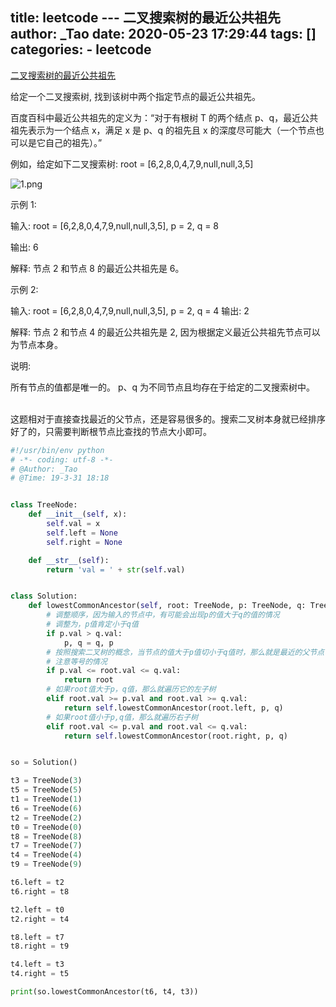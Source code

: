 title: leetcode --- 二叉搜索树的最近公共祖先
author: _Tao
date: 2020-05-23 17:29:44
tags: []
categories: 
	- leetcode
---
[二叉搜索树的最近公共祖先](https://leetcode-cn.com/problems/lowest-common-ancestor-of-a-binary-search-tree/)

给定一个二叉搜索树, 找到该树中两个指定节点的最近公共祖先。

百度百科中最近公共祖先的定义为：“对于有根树 T 的两个结点 p、q，最近公共祖先表示为一个结点 x，满足 x 是 p、q 的祖先且 x 的深度尽可能大（一个节点也可以是它自己的祖先）。”

例如，给定如下二叉搜索树:  root = [6,2,8,0,4,7,9,null,null,3,5]

![1.png](https://qxinhai.oss-cn-shenzhen.aliyuncs.com/pic/33.png)

示例 1:

输入: root = [6,2,8,0,4,7,9,null,null,3,5], p = 2, q = 8

输出: 6

解释: 节点 2 和节点 8 的最近公共祖先是 6。

示例 2:

输入: root = [6,2,8,0,4,7,9,null,null,3,5], p = 2, q = 4
输出: 2

解释: 节点 2 和节点 4 的最近公共祖先是 2, 因为根据定义最近公共祖先节点可以为节点本身。

说明:

所有节点的值都是唯一的。
p、q 为不同节点且均存在于给定的二叉搜索树中。

<!-- more -->

<br/>
这题相对于直接查找最近的父节点，还是容易很多的。搜索二叉树本身就已经排序好了的，只需要判断根节点比查找的节点大小即可。

```python
#!/usr/bin/env python
# -*- coding: utf-8 -*-
# @Author: _Tao
# @Time: 19-3-31 18:18


class TreeNode:
	def __init__(self, x):
		self.val = x
		self.left = None
		self.right = None

	def __str__(self):
		return 'val = ' + str(self.val)


class Solution:
	def lowestCommonAncestor(self, root: TreeNode, p: TreeNode, q: TreeNode) -> TreeNode:
		# 调整顺序，因为输入的节点中，有可能会出现p的值大于q的值的情况
		# 调整为，p值肯定小于q值
		if p.val > q.val:
			p, q = q, p
		# 按照搜索二叉树的概念，当节点的值大于p值切小于q值时，那么就是最近的父节点了
		# 注意等号的情况
		if p.val <= root.val <= q.val:
			return root
		# 如果root值大于p，q值，那么就遍历它的左子树
		elif root.val >= p.val and root.val >= q.val:
			return self.lowestCommonAncestor(root.left, p, q)
		# 如果root值小于p,q值，那么就遍历右子树
		elif root.val <= p.val and root.val <= q.val:
			return self.lowestCommonAncestor(root.right, p, q)


so = Solution()

t3 = TreeNode(3)
t5 = TreeNode(5)
t1 = TreeNode(1)
t6 = TreeNode(6)
t2 = TreeNode(2)
t0 = TreeNode(0)
t8 = TreeNode(8)
t7 = TreeNode(7)
t4 = TreeNode(4)
t9 = TreeNode(9)

t6.left = t2
t6.right = t8

t2.left = t0
t2.right = t4

t8.left = t7
t8.right = t9

t4.left = t3
t4.right = t5

print(so.lowestCommonAncestor(t6, t4, t3))

```